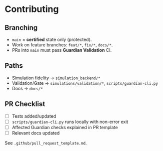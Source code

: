 # Contributing

## Branching
- `main` = **certified** state only (protected).
- Work on feature branches: `feat/*`, `fix/*`, `docs/*`.
- PRs into `main` must pass **Guardian Validation** CI.

## Paths
- Simulation fidelity → `simulation_backend/*`
- Validation/Gate → `simulations/validation/*`, `scripts/guardian-cli.py`
- Docs → `docs/*`

## PR Checklist
- [ ] Tests added/updated
- [ ] `scripts/guardian-cli.py` runs locally with non-error exit
- [ ] Affected Guardian checks explained in PR template
- [ ] Relevant docs updated

See `.github/pull_request_template.md`.
